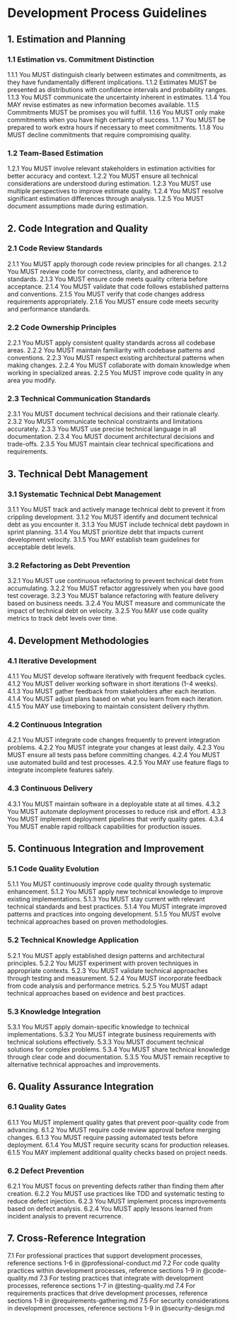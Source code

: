 # Development Process Guidelines

## 1. Estimation and Planning

### 1.1 Estimation vs. Commitment Distinction
1.1.1 You MUST distinguish clearly between estimates and commitments, as they have fundamentally different implications.
1.1.2 Estimates MUST be presented as distributions with confidence intervals and probability ranges.
1.1.3 You MUST communicate the uncertainty inherent in estimates.
1.1.4 You MAY revise estimates as new information becomes available.
1.1.5 Commitments MUST be promises you will fulfill.
1.1.6 You MUST only make commitments when you have high certainty of success.
1.1.7 You MUST be prepared to work extra hours if necessary to meet commitments.
1.1.8 You MUST decline commitments that require compromising quality.

### 1.2 Team-Based Estimation
1.2.1 You MUST involve relevant stakeholders in estimation activities for better accuracy and context.
1.2.2 You MUST ensure all technical considerations are understood during estimation.
1.2.3 You MUST use multiple perspectives to improve estimate quality.
1.2.4 You MUST resolve significant estimation differences through analysis.
1.2.5 You MUST document assumptions made during estimation.

## 2. Code Integration and Quality

### 2.1 Code Review Standards
2.1.1 You MUST apply thorough code review principles for all changes.
2.1.2 You MUST review code for correctness, clarity, and adherence to standards.
2.1.3 You MUST ensure code meets quality criteria before acceptance.
2.1.4 You MUST validate that code follows established patterns and conventions.
2.1.5 You MUST verify that code changes address requirements appropriately.
2.1.6 You MUST ensure code meets security and performance standards.

### 2.2 Code Ownership Principles
2.2.1 You MUST apply consistent quality standards across all codebase areas.
2.2.2 You MUST maintain familiarity with codebase patterns and conventions.
2.2.3 You MUST respect existing architectural patterns when making changes.
2.2.4 You MUST collaborate with domain knowledge when working in specialized areas.
2.2.5 You MUST improve code quality in any area you modify.

### 2.3 Technical Communication Standards
2.3.1 You MUST document technical decisions and their rationale clearly.
2.3.2 You MUST communicate technical constraints and limitations accurately.
2.3.3 You MUST use precise technical language in all documentation.
2.3.4 You MUST document architectural decisions and trade-offs.
2.3.5 You MUST maintain clear technical specifications and requirements.

## 3. Technical Debt Management

### 3.1 Systematic Technical Debt Management
3.1.1 You MUST track and actively manage technical debt to prevent it from crippling development.
3.1.2 You MUST identify and document technical debt as you encounter it.
3.1.3 You MUST include technical debt paydown in sprint planning.
3.1.4 You MUST prioritize debt that impacts current development velocity.
3.1.5 You MAY establish team guidelines for acceptable debt levels.

### 3.2 Refactoring as Debt Prevention
3.2.1 You MUST use continuous refactoring to prevent technical debt from accumulating.
3.2.2 You MUST refactor aggressively when you have good test coverage.
3.2.3 You MUST balance refactoring with feature delivery based on business needs.
3.2.4 You MUST measure and communicate the impact of technical debt on velocity.
3.2.5 You MAY use code quality metrics to track debt levels over time.

## 4. Development Methodologies

### 4.1 Iterative Development
4.1.1 You MUST develop software iteratively with frequent feedback cycles.
4.1.2 You MUST deliver working software in short iterations (1-4 weeks).
4.1.3 You MUST gather feedback from stakeholders after each iteration.
4.1.4 You MUST adjust plans based on what you learn from each iteration.
4.1.5 You MAY use timeboxing to maintain consistent delivery rhythm.

### 4.2 Continuous Integration
4.2.1 You MUST integrate code changes frequently to prevent integration problems.
4.2.2 You MUST integrate your changes at least daily.
4.2.3 You MUST ensure all tests pass before committing changes.
4.2.4 You MUST use automated build and test processes.
4.2.5 You MAY use feature flags to integrate incomplete features safely.

### 4.3 Continuous Delivery
4.3.1 You MUST maintain software in a deployable state at all times.
4.3.2 You MUST automate deployment processes to reduce risk and effort.
4.3.3 You MUST implement deployment pipelines that verify quality gates.
4.3.4 You MUST enable rapid rollback capabilities for production issues.

## 5. Continuous Integration and Improvement

### 5.1 Code Quality Evolution
5.1.1 You MUST continuously improve code quality through systematic enhancement.
5.1.2 You MUST apply new technical knowledge to improve existing implementations.
5.1.3 You MUST stay current with relevant technical standards and best practices.
5.1.4 You MUST integrate improved patterns and practices into ongoing development.
5.1.5 You MUST evolve technical approaches based on proven methodologies.

### 5.2 Technical Knowledge Application
5.2.1 You MUST apply established design patterns and architectural principles.
5.2.2 You MUST experiment with proven techniques in appropriate contexts.
5.2.3 You MUST validate technical approaches through testing and measurement.
5.2.4 You MUST incorporate feedback from code analysis and performance metrics.
5.2.5 You MUST adapt technical approaches based on evidence and best practices.

### 5.3 Knowledge Integration
5.3.1 You MUST apply domain-specific knowledge to technical implementations.
5.3.2 You MUST integrate business requirements with technical solutions effectively.
5.3.3 You MUST document technical solutions for complex problems.
5.3.4 You MUST share technical knowledge through clear code and documentation.
5.3.5 You MUST remain receptive to alternative technical approaches and improvements.

## 6. Quality Assurance Integration

### 6.1 Quality Gates
6.1.1 You MUST implement quality gates that prevent poor-quality code from advancing.
6.1.2 You MUST require code review approval before merging changes.
6.1.3 You MUST require passing automated tests before deployment.
6.1.4 You MUST require security scans for production releases.
6.1.5 You MAY implement additional quality checks based on project needs.

### 6.2 Defect Prevention
6.2.1 You MUST focus on preventing defects rather than finding them after creation.
6.2.2 You MUST use practices like TDD and systematic testing to reduce defect injection.
6.2.3 You MUST implement process improvements based on defect analysis.
6.2.4 You MUST apply lessons learned from incident analysis to prevent recurrence.

## 7. Cross-Reference Integration

7.1 For professional practices that support development processes, reference sections 1-6 in @professional-conduct.md
7.2 For code quality practices within development processes, reference sections 1-9 in @code-quality.md
7.3 For testing practices that integrate with development processes, reference sections 1-7 in @testing-quality.md
7.4 For requirements practices that drive development processes, reference sections 1-8 in @requirements-gathering.md
7.5 For security considerations in development processes, reference sections 1-9 in @security-design.md